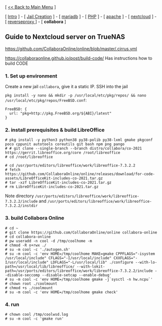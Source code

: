 [ [<< Back to Main Menu](https://github.com/seth586/guides/blob/master/README.md) ]

[ [Intro](README.md) ] - [ [Jail Creation](1_jail.md) ] - [ [mariadb](2_mariadb.md) ] - [ [PHP](3_php.md) ] - [ [apache](4_apache.md) ] - [ [nextcloud](5_nextcloud.md) ] - [ [reverseproxy ](6_reverseproxy.md)] - [ **collabora** ]

## Guide to Nextcloud server on TrueNAS

https://github.com/CollaboraOnline/online/blob/master/.cirrus.yml

https://collaboraonline.github.io/post/build-code/ Has instructions how to build CODE


### 1. Set up environment

Create a new jail `collabora`, give it a static IP. SSH into the jail

`pkg install -y nano && mkdir -p /usr/local/etc/pkg/repos/ && nano /usr/local/etc/pkg/repos/FreeBSD.conf`:
```
FreeBSD: {
  url: "pkg+http://pkg.FreeBSD.org/${ABI}/latest"
}
```

### 2. install prerequisites & build LibreOffice 
```
# pkg install -y python3 python38 py38-polib py38-lxml gmake pkgconf poco cppunit autotools coreutils git bash npm png pango
# # git clone --single-branch --branch distro/collabora/co-2021 https://gerrit.libreoffice.org/core /root/libreoffice
# cd /root/libreoffice

# cd /usr/ports/editors/libreoffice/work/libreoffice-7.3.2.2
# fetch https://github.com/CollaboraOnline/online/releases/download/for-code-assets/LibreOfficeKit-includes-co-2021.tar.gz
# tar -xzf LibreOfficeKit-includes-co-2021.tar.gz
# rm LibreOfficeKit-includes-co-2021.tar.gz
```

Note directory `/usr/ports/editors/libreoffice/work/libreoffice-7.3.2.2/include` 
and `/usr/ports/editors/libreoffice/work/libreoffice-7.3.2.2/instdir `

### 3. build Collabora Online 

```
# cd ~
# git clone https://github.com/CollaboraOnline/online collabora-online
# cd collabora-online
# pw useradd -n cool -d /tmp/coolhome -m
# chmod -R o+rwx ./
# su -m cool -c './autogen.sh'
# su -m cool -c 'env HOME=/tmp/coolhome MAKE=gmake CPPFLAGS="-isystem /usr/local/include" CFLAGS="-I/usr/local/include" CXXFLAGS="-I/usr/local/include" LDFLAGS="-L/usr/local/lib" ./configure --with-lo-path=/usr/local/lib/libreoffice/ --with-lokit-path=/usr/ports/editors/libreoffice/work/libreoffice-7.3.2.2/include --disable-seccomp --disable-setcap --enable-debug'
# su -m cool -c 'env HOME=/tmp/coolhome gmake -j`sysctl -n hw.ncpu`'
# chown root ./coolmount
# chmod +s ./coolmount
# su -m cool -c 'env HOME=/tmp/coolhome gmake check'
```

### 4. run 
```
# chown cool /tmp/coolwsd.log
# su -m cool -c 'gmake run'
```
